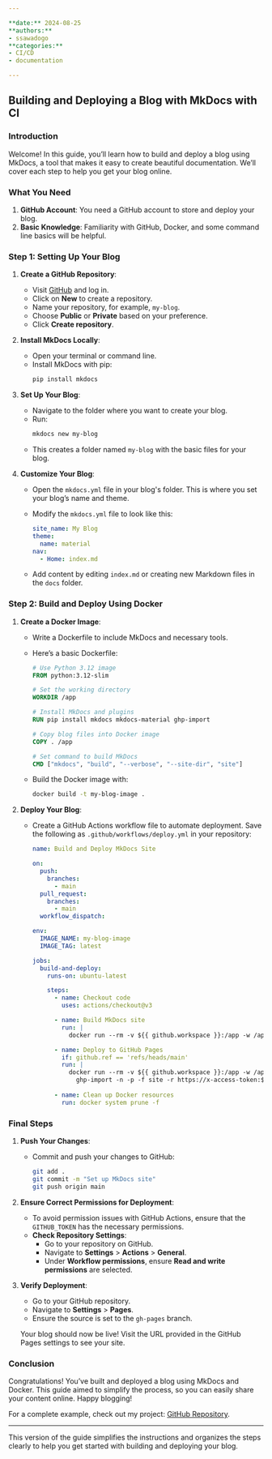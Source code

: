 ```yaml
---

**date:** 2024-08-25  
**authors:**  
- ssawadogo  
**categories:**  
- CI/CD  
- documentation  

---
```


## Building and Deploying a Blog with MkDocs with CI

### Introduction

Welcome! In this guide, you’ll learn how to build and deploy a blog using MkDocs, a tool that makes it easy to create beautiful documentation. We’ll cover each step to help you get your blog online.

### What You Need

1. **GitHub Account**: You need a GitHub account to store and deploy your blog.
2. **Basic Knowledge**: Familiarity with GitHub, Docker, and some command line basics will be helpful.

### Step 1: Setting Up Your Blog

1. **Create a GitHub Repository**:
   - Visit [GitHub](https://github.com) and log in.
   - Click on **New** to create a repository.
   - Name your repository, for example, `my-blog`.
   - Choose **Public** or **Private** based on your preference.
   - Click **Create repository**.

2. **Install MkDocs Locally**:
   - Open your terminal or command line.
   - Install MkDocs with pip:
     ```bash
     pip install mkdocs
     ```

3. **Set Up Your Blog**:
   - Navigate to the folder where you want to create your blog.
   - Run:
     ```bash
     mkdocs new my-blog
     ```
   - This creates a folder named `my-blog` with the basic files for your blog.

4. **Customize Your Blog**:
   - Open the `mkdocs.yml` file in your blog's folder. This is where you set your blog’s name and theme.
   - Modify the `mkdocs.yml` file to look like this:

     ```yaml
     site_name: My Blog
     theme:
       name: material
     nav:
       - Home: index.md
     ```

   - Add content by editing `index.md` or creating new Markdown files in the `docs` folder.

### Step 2: Build and Deploy Using Docker

1. **Create a Docker Image**:
   - Write a Dockerfile to include MkDocs and necessary tools.
   - Here’s a basic Dockerfile:

     ```Dockerfile
     # Use Python 3.12 image
     FROM python:3.12-slim

     # Set the working directory
     WORKDIR /app

     # Install MkDocs and plugins
     RUN pip install mkdocs mkdocs-material ghp-import

     # Copy blog files into Docker image
     COPY . /app

     # Set command to build MkDocs
     CMD ["mkdocs", "build", "--verbose", "--site-dir", "site"]
     ```

   - Build the Docker image with:
     ```bash
     docker build -t my-blog-image .
     ```

2. **Deploy Your Blog**:
   - Create a GitHub Actions workflow file to automate deployment. Save the following as `.github/workflows/deploy.yml` in your repository:

     ```yaml
     name: Build and Deploy MkDocs Site

     on:
       push:
         branches:
           - main
       pull_request:
         branches:
           - main
       workflow_dispatch:

     env:
       IMAGE_NAME: my-blog-image
       IMAGE_TAG: latest

     jobs:
       build-and-deploy:
         runs-on: ubuntu-latest

         steps:
           - name: Checkout code
             uses: actions/checkout@v3

           - name: Build MkDocs site
             run: |
               docker run --rm -v ${{ github.workspace }}:/app -w /app ${{ env.IMAGE_NAME }}:${{ env.IMAGE_TAG }} mkdocs build --verbose --site-dir site

           - name: Deploy to GitHub Pages
             if: github.ref == 'refs/heads/main'
             run: |
               docker run --rm -v ${{ github.workspace }}:/app -w /app ${{ env.IMAGE_NAME }}:${{ env.IMAGE_TAG }} /bin/bash -c "
                 ghp-import -n -p -f site -r https://x-access-token:${{ secrets.GITHUB_TOKEN }}@github.com/${{ github.repository }}.git -b gh-pages"
           
           - name: Clean up Docker resources
             run: docker system prune -f
     ```

### Final Steps

1. **Push Your Changes**:
   - Commit and push your changes to GitHub:
     ```bash
     git add .
     git commit -m "Set up MkDocs site"
     git push origin main
     ```

2. **Ensure Correct Permissions for Deployment**:
   - To avoid permission issues with GitHub Actions, ensure that the `GITHUB_TOKEN` has the necessary permissions.
   - **Check Repository Settings**:
     - Go to your repository on GitHub.
     - Navigate to **Settings** > **Actions** > **General**.
     - Under **Workflow permissions**, ensure **Read and write permissions** are selected.

3. **Verify Deployment**:
   - Go to your GitHub repository.
   - Navigate to **Settings** > **Pages**.
   - Ensure the source is set to the `gh-pages` branch.

   Your blog should now be live! Visit the URL provided in the GitHub Pages settings to see your site.

### Conclusion

Congratulations! You’ve built and deployed a blog using MkDocs and Docker. This guide aimed to simplify the process, so you can easily share your content online. Happy blogging!

For a complete example, check out my project: [GitHub Repository](https://github.com/sawadogosalif/blog).

---

This version of the guide simplifies the instructions and organizes the steps clearly to help you get started with building and deploying your blog.
